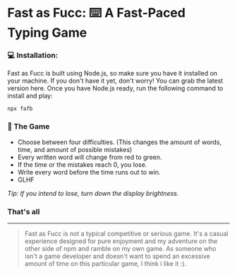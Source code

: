 # Fast as Fucc: ⌨️ A Fast-Paced Typing Game

### 💻 Installation:

Fast as Fucc is built using Node.js, so make sure you have it installed on your machine. If you don't have it yet, don't worry! You can grab the latest version here. Once you have Node.js ready, run the following command to install and play:

```
npx fafb
```

### 🎲 The Game

  - Choose between four difficulties. (This changes the amount of words, time, and amount of possible mistakes)
  - Every written word will change from red to green.
  - If the time or the mistakes reach 0, you lose.
  - Write every word before the time runs out to win.
  - GLHF

*Tip: If you intend to lose, turn down the display brightness.*

### That's all
---


> Fast as Fucc is not a typical competitive or serious game. It's a casual experience designed for pure enjoyment and my adventure on the other side of npm and ramble on my own game. As someone who isn't a game developer and doesn't want to spend an excessive amount of time on this particular game, I think i like it :).
